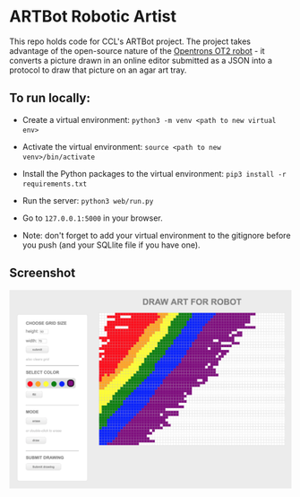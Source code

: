 # ARTBot Robotic Artist
This repo holds code for CCL's ARTBot project. The project takes advantage of the open-source nature of
the [Opentrons OT2 robot](https://www.opentrons.com) - it converts a picture drawn in an online editor submitted
as a JSON into a protocol to draw that picture on an agar art tray.

## To run locally:
- Create a virtual environment: ```python3 -m venv <path to new virtual env> ```
- Activate the virtual environment: ```source <path to new venv>/bin/activate```
- Install the Python packages to the virtual environment: ```pip3 install -r requirements.txt```
- Run the server: ```python3 web/run.py```
- Go to ```127.0.0.1:5000``` in your browser.

- Note: don't forget to add your virtual environment to the gitignore before you push (and your SQLlite file if you have one).

## Screenshot
![ARTBot Screenshot](/ARTBotScreenShot.png?raw=true "ARTBot Screenshot")
